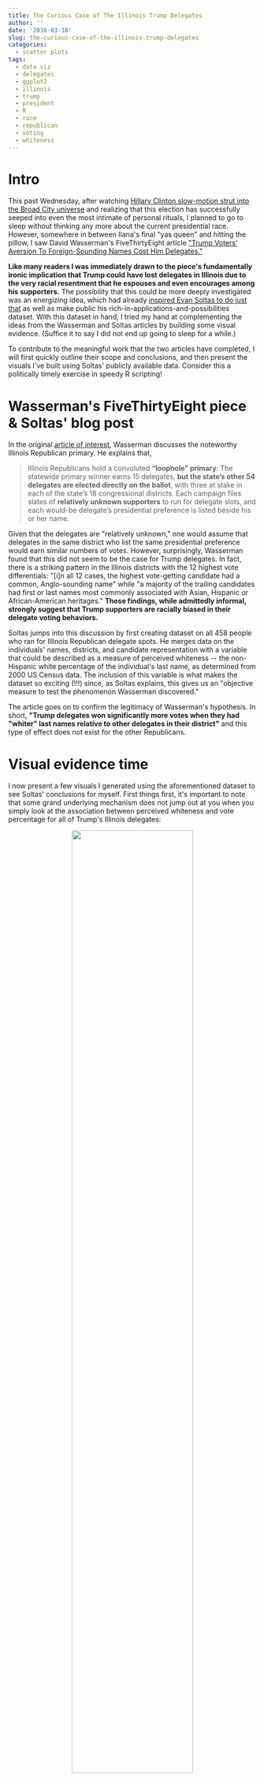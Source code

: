 ```yaml
---
title: The Curious Case of The Illinois Trump Delegates
author: ''
date: '2016-03-18'
slug: the-curious-case-of-the-illinois-trump-delegates
categories:
  - scatter plots
tags:
  - data viz
  - delegates
  - ggplot2
  - illinois
  - trump
  - president
  - R
  - race
  - republican
  - voting
  - whiteness
---
```


# Intro

This past Wednesday, after watching [Hillary Clinton slow-motion strut into the Broad City universe](https://www.vanityfair.com/hollywood/2016/03/hillary-clinton-broad-city-video) and realizing that this election has successfully seeped into even the most intimate of personal rituals, I planned to go to sleep without thinking any more about the current presidential race. However, somewhere in between Ilana's final "yas queen" and hitting the pillow, I saw David Wasserman's FiveThirtyEight article ["Trump Voters’ Aversion To Foreign-Sounding Names Cost Him Delegates."](https://fivethirtyeight.com/features/trump-voters-aversion-to-foreign-sounding-names-cost-him-delegates/)

**Like many readers I was immediately drawn to the piece's fundamentally ironic implication that Trump could have lost delegates in Illinois due to the very racial resentment that he espouses and even encourages among his supporters.** The possibility that this could be more deeply investigated was an energizing idea, which had already [inspired Evan Soltas to do just that](http://evansoltas.com/2016/03/17/trump-and-nonwhite-names/) as well as make public his rich-in-applications-and-possibilities dataset. With this dataset in hand, I tried my hand at complementing the ideas from the Wasserman and Soltas articles by building some visual evidence. (Suffice it to say I did not end up going to sleep for a while.)

To contribute to the meaningful work that the two articles have completed, I will first quickly outline their scope and conclusions, and then present the visuals I've built using Soltas' publicly available data. Consider this a politically timely exercise in speedy R scripting!

# Wasserman's FiveThirtyEight piece & Soltas' blog post

In the original [article of interest](https://fivethirtyeight.com/features/trump-voters-aversion-to-foreign-sounding-names-cost-him-delegates/), Wasserman discusses the noteworthy Illinois Republican primary. He explains that,

> Illinois Republicans hold a convoluted **“loophole” primary**: The statewide primary winner earns 15 delegates, **but the state’s other 54 delegates are elected directly on the ballot**, with three at stake in each of the state’s 18 congressional districts. Each campaign files slates of **relatively unknown supporters** to run for delegate slots, and each would-be delegate’s presidential preference is listed beside his or her name.

Given that the delegates are "relatively unknown," one would assume that delegates in the same district who list the same presidential preference would earn similar numbers of votes. However, surprisingly, Wasserman found that this did not seem to be the case for Trump delegates. In fact, there is a striking pattern in the Illinois districts with the 12 highest vote differentials: "[i]n all 12 cases, the highest vote-getting candidate had a common, Anglo-sounding name" while "a majority of the trailing candidates had first or last names most commonly associated with Asian, Hispanic or African-American heritages." **These findings, while admittedly informal, strongly suggest that Trump supporters are racially biased in their delegate voting behaviors.**

Soltas jumps into this discussion by first creating dataset on all 458 people who ran for Illinois Republican delegate spots. He merges data on the individuals' names, districts, and candidate representation with a variable that could be described as a measure of perceived whiteness -- the non-Hispanic white percentage of the individual's last name, as determined from 2000 US Census data. The inclusion of this variable is what makes the dataset so exciting (!!!) since, as Soltas explains, this gives us an "objective measure to test the phenomenon Wasserman discovered."

The article goes on to confirm the legitimacy of Wasserman's hypothesis. In short, **"Trump delegates won significantly more votes when they had "whiter" last names relative to other delegates in their district"** and this type of effect does not exist for the other Republicans.

# Visual evidence time

I now present a few visuals I generated using the aforementioned dataset to see Soltas' conclusions for myself. First things first, it's important to note that some grand underlying mechanism does not jump out at you when you simply look at the association between perceived whiteness and vote percentage for all of Trump's Illinois delegates:

<center>
<img src="/post/the-curious-case-of-the-illinois-trump-delegates_files/fig12.png" alt="" width="70%" height="70%"/>
</center>

The above graph does not suggest any significant relationship between these two numbers attached to each individual delegate. This is because the plot shows delegates across all different districts, which will vote for Trump at different levels, but compares their absolute variable levels. **What we actually care about is comparing voting percentages within the same district, but across different individuals who all represent the same presidential hopeful.** In other words, we need to think about the delegates relative to their district-level context. To do this, I calculate vote percentages and whiteness measures relative to the district: the percentage point difference between a Trump delegate's vote/whiteness percentage and the average Trump delegate vote/whiteness percentage in that district.^[Suggestions welcome on different ways of doing this for visualization's sake!]

<center>
<img src="/post/the-curious-case-of-the-illinois-trump-delegates_files/fig23.png" alt="" width="70%" height="70%"/>
</center>

Now that we are measuring these variables (vote percentage and whiteness measure) relative to the district, **there is a statistically significant association beyond even the 0.1% level.**^[The simple linear regression `Y~X` in this case yields a t-statistic of 5.4!] In the end, the interpretation of the simplistic linear regression is that a 10 percentage point increase in a Trump delegate's perceived whiteness relative to the district yields a 0.12 percentage point increase in the delegate's vote percentage relative to the district.^[I'm curious if people think there is a better way to take district levels into account for these visuals -- let me know if you have any thoughts that yield a simpler coefficient interpretation!]

The last dimension of this discussion requires comparing Trump to the other Republican candidates. Given the [media's endless coverage of Trump](https://www.nytimes.com/2016/03/16/upshot/measuring-donald-trumps-mammoth-advantage-in-free-media.html), I would not have been surprised to learn that this effect impacts other campaigns but just was never reported. But, Wasserman and Soltas argue that this is not the case. Their claims are further bolstered by the following visual, which recreates the most recent Trump plot for all 9 candidates who had sufficient data^[This excludes Gilmore, Huckabee, and  Santorum.]:

<center>
<img src="/post/the-curious-case-of-the-illinois-trump-delegates_files/fig32.png" alt="" width="80%" height="80%"/>
</center>

It should be immediately clear that Trump is the only candidate for whom there is a positive statistically significant association between the two relative measures. While Kasich has an upward sloping regression line, the corresponding 95% confidence interval demonstrates that the coefficient on relative perceived whiteness is not statistically significantly different from 0. Employing the whiteness measure in this context allows us to provide quantitative evidence for Wasserman's original intuition that this effect is unique to Trump--thus, "lend[ing] credibility to the theory that racial resentment is commonplace among his supporters."

# The role of perceptions of whiteness

Wasserman's article has incited an outpouring of genuine interest over the past few days. The fascinating nature of the original inquiry combined with Soltas' integration of a perceived whiteness measure into the Illinois delegate dataset provides a perfect setting in which to investigate the role racial resentment is playing in these particular voting patterns, and in the election on the whole.

---

# Code

My ["illinois_delegates"" Github repo](https://github.com/apalbright/illinois_delegates) has the R script and csv file necessary to replicate all three visuals! 

**We know data, we have the best data.**